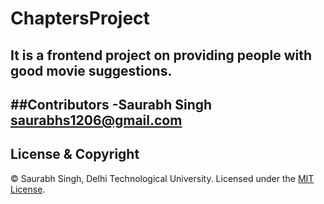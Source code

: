 # ChaptersProject
It is a frontend project on providing people with good movie suggestions.
---
##Contributors
-Saurabh Singh <saurabhs1206@gmail.com>
---
## License & Copyright
© Saurabh Singh, Delhi Technological University.
Licensed under the [MIT License](LICENSE).
